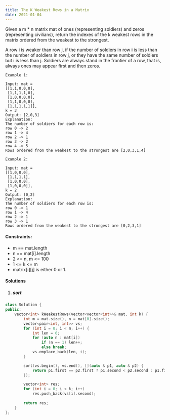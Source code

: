 ```yaml
---
title: The K Weakest Rows in a Matrix
date: 2021-01-04
---
```

Given a m * n matrix mat of ones (representing soldiers) and zeros (representing civilians), return the indexes of the k weakest rows in the matrix ordered from the weakest to the strongest.

A row i is weaker than row j, if the number of soldiers in row i is less than the number of soldiers in row j, or they have the same number of soldiers but i is less than j. Soldiers are always stand in the frontier of a row, that is, always ones may appear first and then zeros.

 

```
Example 1:

Input: mat = 
[[1,1,0,0,0],
 [1,1,1,1,0],
 [1,0,0,0,0],
 [1,1,0,0,0],
 [1,1,1,1,1]], 
k = 3
Output: [2,0,3]
Explanation: 
The number of soldiers for each row is: 
row 0 -> 2 
row 1 -> 4 
row 2 -> 1 
row 3 -> 2 
row 4 -> 5 
Rows ordered from the weakest to the strongest are [2,0,3,1,4]

Example 2:

Input: mat = 
[[1,0,0,0],
 [1,1,1,1],
 [1,0,0,0],
 [1,0,0,0]], 
k = 2
Output: [0,2]
Explanation: 
The number of soldiers for each row is: 
row 0 -> 1 
row 1 -> 4 
row 2 -> 1 
row 3 -> 1 
Rows ordered from the weakest to the strongest are [0,2,3,1]
```

 

#### Constraints:

-    m == mat.length
-    n == mat[i].length
-    2 <= n, m <= 100
-    1 <= k <= m
-    matrix[i][j] is either 0 or 1.


#### Solutions

1. ##### sort

```cpp
class Solution {
public:
    vector<int> kWeakestRows(vector<vector<int>>& mat, int k) {
        int m = mat.size(), n = mat[0].size();
        vector<pair<int, int>> vs;
        for (int i = 0; i < m; i++) {
            int len = 0;
            for (auto n : mat[i])
                if (n == 1) len++;
                else break;
            vs.emplace_back(len, i);
        }

        sort(vs.begin(), vs.end(), [](auto & p1, auto & p2) {
            return p1.first == p2.first ? p1.second < p2.second : p1.first < p2.first;
        });

        vector<int> res;
        for (int i = 0; i < k; i++)
            res.push_back(vs[i].second);
        
        return res;
    }
};
```